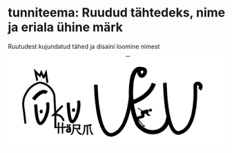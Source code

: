 # tunniteema: Ruudud tähtedeks, nime ja eriala ühine märk

 Ruutudest kujundatud tähed ja disaini loomine nimest

![ühised märgid](../images/eriala_mark.png)